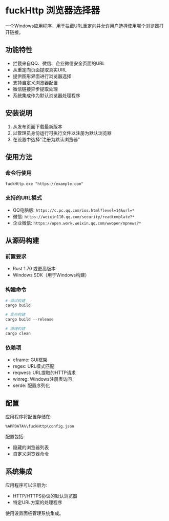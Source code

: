 # fuckHttp 浏览器选择器

一个Windows应用程序，用于拦截URL重定向并允许用户选择使用哪个浏览器打开链接。

## 功能特性

- 拦截来自QQ、微信、企业微信安全页面的URL
- 从重定向页面提取真实URL
- 提供图形界面进行浏览器选择
- 支持自定义浏览器配置
- 微信链接异步提取处理
- 系统集成作为默认浏览器处理程序

## 安装说明

1. 从发布页面下载最新版本
2. 以管理员身份运行可执行文件以注册为默认浏览器
3. 在设置中选择"注册为默认浏览器"

## 使用方法

### 命令行使用
```
fuckHttp.exe "https://example.com"
```

### 支持的URL模式

- QQ电脑版: `https://c.pc.qq.com/ios.html?level=14&url=*`
- 微信: `https://weixin110.qq.com/security/readtemplate?*`
- 企业微信: `https://open.work.weixin.qq.com/wwopen/mpnews?*`

## 从源码构建

### 前置要求
- Rust 1.70 或更高版本
- Windows SDK（用于Windows构建）

### 构建命令

```powershell
# 调试构建
cargo build

# 发布构建
cargo build --release

# 清理构建
cargo clean
```

### 依赖项

- eframe: GUI框架
- regex: URL模式匹配
- reqwest: URL提取的HTTP请求
- winreg: Windows注册表访问
- serde: 配置序列化

## 配置

应用程序将配置存储在:
```
%APPDATA%\fuckHttp\config.json
```

配置包括:
- 隐藏的浏览器列表
- 自定义浏览器命令

## 系统集成

应用程序可以注册为:
- HTTP/HTTPS协议的默认浏览器
- 特定URL方案的处理程序

使用设置面板管理系统集成。
